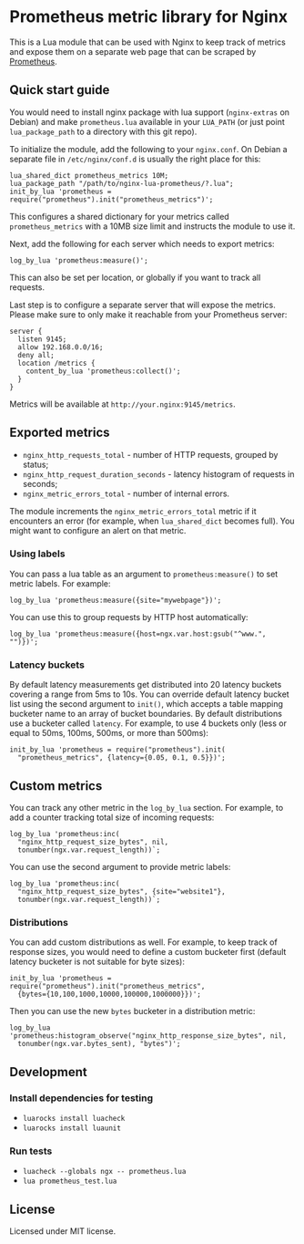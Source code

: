 # Prometheus metric library for Nginx

This is a Lua module that can be used with Nginx to keep track of metrics and
expose them on a separate web page that can be scraped by
[Prometheus](https://prometheus.io).

## Quick start guide

You would need to install nginx package with lua support (`nginx-extras` on
Debian) and make `prometheus.lua` available in your `LUA_PATH` (or just point
`lua_package_path` to a directory with this git repo).

To initialize the module, add the following to your `nginx.conf`. On Debian
a separate file in `/etc/nginx/conf.d` is usually the right place for this:

```
lua_shared_dict prometheus_metrics 10M;
lua_package_path "/path/to/nginx-lua-prometheus/?.lua";
init_by_lua 'prometheus = require("prometheus").init("prometheus_metrics")';
```

This configures a shared dictionary for your metrics called
`prometheus_metrics` with a 10MB size limit and instructs the module to use it.

Next, add the following for each server which needs to export metrics:

```
log_by_lua 'prometheus:measure()';
```

This can also be set per location, or globally if you want to track all
requests.

Last step is to configure a separate server that will expose the metrics.
Please make sure to only make it reachable from your Prometheus server:

```
server {
  listen 9145;
  allow 192.168.0.0/16;
  deny all;
  location /metrics {
    content_by_lua 'prometheus:collect()';
  }
}
```

Metrics will be available at `http://your.nginx:9145/metrics`.

## Exported metrics

* `nginx_http_requests_total` - number of HTTP requests, grouped by status;
* `nginx_http_request_duration_seconds` - latency histogram of requests in
   seconds;
* `nginx_metric_errors_total` - number of internal errors.

The module increments the `nginx_metric_errors_total` metric if it encounters
an error (for example, when `lua_shared_dict` becomes full). You might want
to configure an alert on that metric.

### Using labels

You can pass a lua table as an argument to `prometheus:measure()` to
set metric labels. For example:

```
log_by_lua 'prometheus:measure({site="mywebpage"})';
```

You can use this to group requests by HTTP host automatically:

```
log_by_lua 'prometheus:measure({host=ngx.var.host:gsub("^www.", "")})';
```

### Latency buckets

By default latency measurements get distributed into 20 latency buckets covering
a range from 5ms to 10s. You can override default latency bucket list using the
second argument to `init()`, which accepts a table mapping bucketer name to an
array of bucket boundaries. By default distributions use a bucketer called
`latency`. For example, to use 4 buckets only (less or equal to 50ms, 100ms,
500ms, or more than 500ms):

```
init_by_lua 'prometheus = require("prometheus").init(
  "prometheus_metrics", {latency={0.05, 0.1, 0.5}})';
```

## Custom metrics

You can track any other metric in the `log_by_lua` section. For example, to add
a counter tracking total size of incoming requests:

```
log_by_lua 'prometheus:inc(
  "nginx_http_request_size_bytes", nil,
  tonumber(ngx.var.request_length))`;
```

You can use the second argument to provide metric labels:

```
log_by_lua 'prometheus:inc(
  "nginx_http_request_size_bytes", {site="website1"},
  tonumber(ngx.var.request_length))`;
```

### Distributions

You can add custom distributions as well. For example, to keep track of
response sizes, you would need to define a custom bucketer first (default
latency bucketer is not suitable for byte sizes):

```
init_by_lua 'prometheus = require("prometheus").init("prometheus_metrics",
  {bytes={10,100,1000,10000,100000,1000000}})';
```

Then you can use the new `bytes` bucketer in a distribution metric:

```
log_by_lua 'prometheus:histogram_observe("nginx_http_response_size_bytes", nil,
  tonumber(ngx.var.bytes_sent), "bytes")';
```

## Development

### Install dependencies for testing

- `luarocks install luacheck`
- `luarocks install luaunit`

### Run tests

- `luacheck --globals ngx -- prometheus.lua`
- `lua prometheus_test.lua`

## License

Licensed under MIT license.
